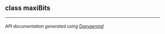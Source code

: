 ## class maxiBits



---

###### API documentation generated using [Doxygenmd](https://github.com/d99kris/doxygenmd)

